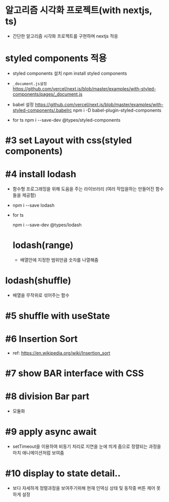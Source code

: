 # 알고리즘 시각화 프로젝트(with nextjs, ts)

- 간단한 알고리즘 시각화 프로젝트를 구현하며 nextjs 적응

# styled components 적용

- styled components 설치
  npm install styled components

- `_document.js설정`
  https://github.com/vercel/next.js/blob/master/examples/with-styled-components/pages/_document.js

- babel 설정
  https://github.com/vercel/next.js/blob/master/examples/with-styled-components/.babelrc
  npm i -D babel-plugin-styled-components

- for ts
  npm i --save-dev @types/styled-components

# #3 set Layout with css(styled components)

# #4 install lodash

- 함수형 프로그래밍을 위해 도움을 주는 라이브러리
  (여러 작업을하는 만들어진 함수들을 제공함)

- npm i --save lodash
- for ts
  <!-- type정보는 devDependencies에 들어감 런타임땐 필요없고 개발모드에서만 필요하기때문 -->

  npm i --save-dev @types/lodash

  # lodash(range)

  - 배열안에 지정한 범위만큼 숫자를 나열해줌

# lodash(shuffle)

- 배열을 무작위로 섞어주는 함수

# #5 shuffle with useState

# #6 Insertion Sort

- ref: https://en.wikipedia.org/wiki/Insertion_sort

# #7 show BAR interface with CSS

# #8 division Bar part

- 모듈화

# #9 apply async await

- setTimeout을 이용하여 비동기 처리로 지연을 눈에 띄게 줌으로 정렬되는 과정을 마치 애니메이션처럼 보여줌

# #10 display to state detail..

- 보다 자세하게 정렬과정을 보여주기위해 현재 인덱싱 상태 및 동작중 버튼 제어 못하게 설정
